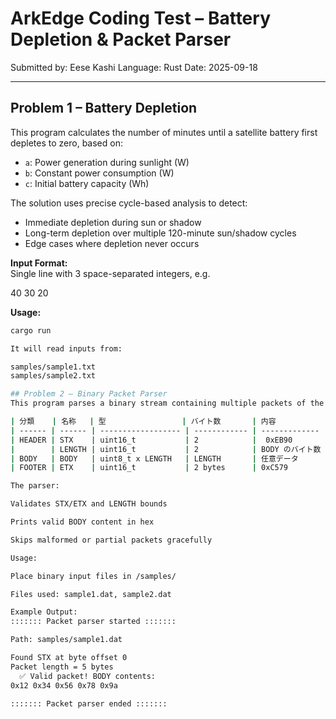 # ArkEdge Coding Test – Battery Depletion & Packet Parser

Submitted by: Eese Kashi
Language: Rust
Date: 2025-09-18

---

## Problem 1 – Battery Depletion

This program calculates the number of minutes until a satellite battery first depletes to zero, based on:
- `a`: Power generation during sunlight (W)
- `b`: Constant power consumption (W)
- `c`: Initial battery capacity (Wh)

The solution uses precise cycle-based analysis to detect:
- Immediate depletion during sun or shadow
- Long-term depletion over multiple 120-minute sun/shadow cycles
- Edge cases where depletion never occurs

**Input Format:**  
Single line with 3 space-separated integers, e.g.

40 30 20


**Usage:**
```bash
cargo run

It will read inputs from:

samples/sample1.txt
samples/sample2.txt

## Problem 2 – Binary Packet Parser
This program parses a binary stream containing multiple packets of the following format:

| 分類    | 名称   | 型                 | バイト数       | 内容           |
| ------ | ------ | ------------------ | ------------ | ------------- |
| HEADER | STX    | uint16_t           | 2            |  0xEB90       |
|        | LENGTH | uint16_t           | 2            | BODY のバイト数 |
| BODY   | BODY   | uint8_t x LENGTH   | LENGTH       | 任意データ      |
| FOOTER | ETX    | uint16_t           | 2 bytes      | 0xC579        |

The parser:

Validates STX/ETX and LENGTH bounds

Prints valid BODY content in hex

Skips malformed or partial packets gracefully

Usage:

Place binary input files in /samples/

Files used: sample1.dat, sample2.dat

Example Output:
::::::: Packet parser started :::::::

Path: samples/sample1.dat

Found STX at byte offset 0
Packet length = 5 bytes
  ✅ Valid packet! BODY contents:
0x12 0x34 0x56 0x78 0x9a 

::::::: Packet parser ended :::::::